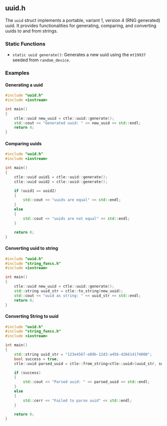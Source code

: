 ## uuid.h

The `uuid` struct implements a portable, variant 1, version 4 (RNG generated) uuid. It provides functionalities for generating, comparing, and converting uuids to and from strings.

### Static Functions

- `static uuid generate()`: Generates a new uuid using the `mt19937` seeded from `random_device`.

### Examples

#### Generating a uuid

```cpp
#include "uuid.h"
#include <iostream>

int main()
{
    ctle::uuid new_uuid = ctle::uuid::generate();
    std::cout << "Generated uuid: " << new_uuid << std::endl;
    return 0;
}
```

#### Comparing uuids

```cpp
#include "uuid.h"
#include <iostream>

int main()
{
    ctle::uuid uuid1 = ctle::uuid::generate();
    ctle::uuid uuid2 = ctle::uuid::generate();

    if (uuid1 == uuid2)
    {
        std::cout << "uuids are equal" << std::endl;
    }
    else
    {
        std::cout << "uuids are not equal" << std::endl;
    }

    return 0;
}
```

#### Converting uuid to string

```cpp
#include "uuid.h"
#include "string_funcs.h"
#include <iostream>

int main()
{
    ctle::uuid new_uuid = ctle::uuid::generate();
    std::string uuid_str = ctle::to_string(new_uuid);
    std::cout << "uuid as string: " << uuid_str << std::endl;
    return 0;
}
```

#### Converting String to uuid

```cpp
#include "uuid.h"
#include "string_funcs.h"
#include <iostream>

int main()
{
    std::string uuid_str = "123e4567-e89b-12d3-a456-426614174000";
    bool success = true;
    ctle::uuid parsed_uuid = ctle::from_string<ctle::uuid>(uuid_str, success);

    if (success)
    {
        std::cout << "Parsed uuid: " << parsed_uuid << std::endl;
    }
    else
    {
        std::cerr << "Failed to parse uuid" << std::endl;
    }

    return 0;
}
```